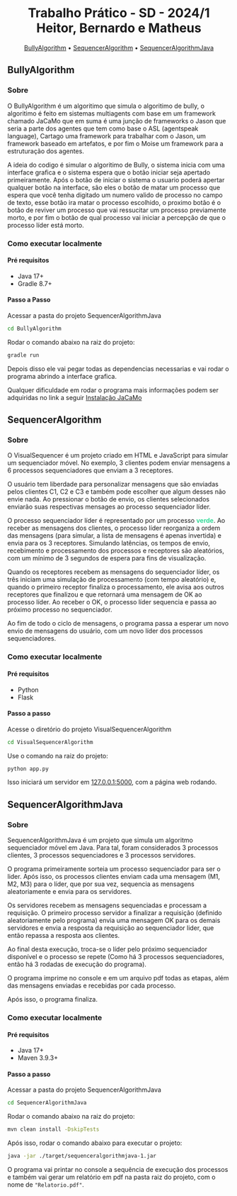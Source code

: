 <h1 align="center" style="font-weight: bold;">Trabalho Prático - SD - 2024/1 
<br>Heitor, Bernardo e Matheus
</h1>

<p align="center">
  <a href="#bully">BullyAlgorithm</a> • 
  <a href="#visualSequencer">SequencerAlgorithm</a> •
  <a href="#sequencerJava">SequencerAlgorithmJava</a>
</p>

<h2 id="bully">BullyAlgorithm</h2>

### Sobre

O BullyAlgorithm é um algoritimo que simula o algoritimo de bully, o algoritimo é feito em sistemas multiagents com base em um framework chamado JaCaMo que em suma é uma junção de frameworks o Jason que seria a parte dos agentes que tem como base o ASL (agentspeak language), Cartago uma framework para trabalhar com o Jason, um framework baseado em artefatos, e por fim o Moise um framework para a estruturação dos agentes.

A ideia do codigo é simular o algoritimo de Bully, o sistema inicia com uma interface grafica e o sistema espera que o botão iniciar seja apertado primeiramente. Após o botão de iniciar o sistema o usuario poderá apertar qualquer botão na interface, são eles o botão de matar um processo que espera que você tenha digitado um numero valido de processo no campo de texto, esse botão ira matar o processo escolhido, o proximo botão é o botão de reviver um processo que vai ressucitar um processo previamente morto, e por fim o botão de qual processo vai iniciar a percepção de que o processo líder está morto.

### Como executar localmente

#### Pré requisitos

- Java 17+
- Gradle 8.7+

#### Passo a Passo

Acessar a pasta do projeto SequencerAlgorithmJava

```bash
cd BullyAlgorithm
```

Rodar o comando abaixo na raiz do projeto:

```bash
gradle run
```

Depois disso ele vai pegar todas as dependencias necessarias e vai rodar o programa abrindo a interface grafica.

Qualquer dificuldade em rodar o programa mais informações podem ser adquiridas no link a seguir [Instalação JaCaMo](https://github.com/jacamo-lang/jacamo/blob/main/doc/install.adoc)

<h2 id="visualSequencer">SequencerAlgorithm</h2>

### Sobre

O VisualSequencer é um projeto criado em HTML e JavaScript para simular um sequenciador móvel. No exemplo, 3 clientes podem enviar mensagens a 6 processos sequenciadores que enviam a 3 receptores. 

O usuário tem liberdade para personalizar mensagens que são enviadas pelos clientes C1, C2 e C3 e também pode escolher que algum desses não envie nada. Ao pressionar o botão de envio, os clientes selecionados enviarão suas respectivas mensages ao processo sequenciador líder.

O processo sequenciador líder é representado por um processo <span style="color: #34db98;">**verde**</span>. Ao receber as mensagens dos clientes, o processo líder reorganiza a ordem das mensagens (para simular, a lista de mensagens é apenas invertida) e envia para os 3 receptores. Simulando latências, os tempos de envio, recebimento e processamento dos processos e receptores são aleatórios, com um mínimo de 3 segundos de espera para fins de visualização.

Quando os receptores recebem as mensagens do sequenciador líder, os três iniciam uma simulação de processamento (com tempo aleatório) e, quando o primeiro receptor finaliza o processamento, ele avisa aos outros receptores que finalizou e que retornará uma mensagem de OK ao processo líder. Ao receber o OK, o processo líder sequencia e passa ao próximo processo no sequenciador. 

Ao fim de todo o ciclo de mensagens, o programa passa a esperar um novo envio de mensagens do usuário, com um novo líder dos processos sequenciadores.

### Como executar localmente

#### Pré requisitos
- Python
- Flask

#### Passo a passo
Acesse o diretório do projeto VisualSequencerAlgorithm

```bash
cd VisualSequencerAlgorithm
```

Use o comando na raiz do projeto:

```bash
python app.py
```

Isso iniciará um servidor em [127.0.0.1:5000](http://127.0.0.1:5000), com a página web rodando.

<h2 id="sequencerJava">SequencerAlgorithmJava</h2>

### Sobre

SequencerAlgorithmJava é um projeto que simula um algoritmo sequenciador móvel em Java. Para tal, foram considerados 3 processos clientes, 3 processos sequenciadores e 3 processos servidores.

O programa primeiramente sorteia um processo sequenciador para ser o lider. Após isso, os processos clientes enviam cada uma mensagem (M1, M2, M3) para o líder, que por sua vez, sequencia as mensagens aleatoriamente e envia para os servidores.

Os servidores recebem as mensagens sequenciadas e processam a requisição. O primeiro processo servidor a finalizar a requisição (definido aleatoriamente pelo programa) envia uma mensagem OK para os demais servidores e envia a resposta da requisição ao sequenciador lider, que então repassa a resposta aos clientes.

Ao final desta execução, troca-se o líder pelo próximo sequenciador disponível e o processo se repete (Como há 3 processos sequenciadores, então há 3 rodadas de execução do programa).

O programa imprime no console e em um arquivo pdf todas as etapas, além das mensagens enviadas e recebidas por cada processo.

Após isso, o programa finaliza.

### Como executar localmente

#### Pré requisitos

- Java 17+
- Maven 3.9.3+

#### Passo a passo

Acessar a pasta do projeto SequencerAlgorithmJava

```bash
cd SequencerAlgorithmJava
```

Rodar o comando abaixo na raiz do projeto:

```bash
mvn clean install -DskipTests
```

Após isso, rodar o comando abaixo para executar o projeto:

```bash
java -jar ./target/sequenceralgorithmjava-1.jar
```

O programa vai printar no console a sequência de execução dos processos e também vai gerar um relatório em pdf na pasta raiz do projeto, com o nome de `"Relatorio.pdf"`.
